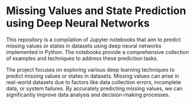 # Missing Values and State Prediction using Deep Neural Networks
This repository is a compilation of Jupyter notebooks that aim to predict missing values or states in datasets using deep neural networks implemented in Python. The notebooks provide a comprehensive collection of examples and techniques to address these prediction tasks.

The project focuses on exploring various deep learning techniques to predict missing values or states in datasets. Missing values can arise in real-world datasets due to factors like data collection errors, incomplete data, or system failures. By accurately predicting missing values, we can significantly improve data analysis and decision-making processes.
